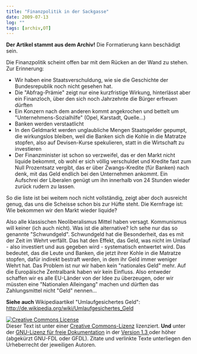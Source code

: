 ```yaml
---
title: "Finanzpolitik in der Sackgasse"
date: 2009-07-13
log: ""
tags: [archiv,OT]
---
```

**Der Artikel stammt aus dem Archiv!** Die Formatierung kann beschädigt sein.

Die Finanzpolitik scheint offen bar mit dem Rücken an der Wand zu stehen. Zur Erinnerung:
<ul>
<li>Wir haben eine Staatsverschuldung, wie sie die Geschichte der Bundesrepublik noch nicht gesehen hat.</li>
<li>Die "Abfrag-Prämie" zeigt nur eine kurzfristige Wirkung, hinterlässt aber ein Finanzloch, über den sich noch Jahrzehnte die Bürger erfreuen dürften</li>
<li>Ein Konzern nach dem anderen kommt angekrochen und bettelt um "Unternehmens-Sozialhilfe" (Opel, Karstadt, Quelle...)</li>
<!--break-->
<li>Banken werden verstaatlicht</li>
<li>In den Geldmarkt werden unglaubliche Mengen Staatsgelder gepumpt, die wirkungslos bleiben, weil die Banken sich die Kohle in die Matratze stopfen, also auf Devisen-Kurse spekulieren, statt in die Wirtschaft zu investieren</li>
<li>Der Finanzminister ist schon so verzweifel, das er den Markt nicht liquide bekommt, ob wohl er sich völlig verschuldet und Kredite fast zum Null Prozentsatz vergibt, das er über Zwangs-Kredite (für Banken) nach denk, mit das Geld endlich bei den Unternehmen ankommt. Ein Aufschrei der Liberalen genügt um ihn innerhalb von 24 Stunden wieder zurück rudern zu lassen.</li>
</ul>

So die liste ist bei weitem noch nicht vollständig, zeigt aber doch ausreicht genug, das uns die Scheisse schon bis zur Hüfte steht. Die Kernfrage ist: Wie bekommen wir den Markt wieder liquide?

Also alle klassischen Neoliberalismus Mittel haben versagt. Kommunismus will keiner (ich auch nicht). Was ist die alternative? Ich sehe nur das so genannte "Schwundgeld". Schwundgeld hat die Besonderheit, das es mit der Zeit im Wehrt verfällt. Das hat den Effekt, das Geld, was nicht im Umlauf - also investiert und aus gegeben wird - systematisch entwertet wird. Das bedeutet, das die Leute und Banken, die jetzt ihrer Kohle in die Matratze stopfen, dafür indirekt bestraft werden, in dem ihr Geld immer weniger Wehrt hat. Das Problem ist nur wir haben kein "nationales Geld" mehr. Auf die Europäische Zentralbank haben wir kein Einfluss. Also entweder schaffen wir es alle EU-Länder von der Idee zu überzeugen, oder wir müssten eine "Nationalen Alleingang" machen und dürften das Zahlungsmittel nicht "Geld" nennen...

**Siehe auch** Wikipediaartikel "Umlaufgesichertes Geld": http://de.wikipedia.org/wiki/Umlaufgesichertes_Geld



<a rel="license" href="http://creativecommons.org/licenses/by-sa/3.0/de/"><img alt="Creative Commons License" style="border-width:0" src="http://i.creativecommons.org/l/by-sa/3.0/de/88x31.png" /></a><br />Dieser <span xmlns:dc="http://purl.org/dc/elements/1.1/" href="http://purl.org/dc/dcmitype/Text" rel="dc:type">Text</span> ist unter einer <a rel="license" href="http://creativecommons.org/licenses/by-sa/3.0/de/">Creative Commons-Lizenz</a> lizenziert. **Und** unter der <a href="http://de.wikipedia.org/wiki/GFDL">GNU-Lizenz für freie Dokumentation</a> in der <a href="http://www.gnu.org/licenses/fdl-1.3.html">Version 1.3 </a> oder höher (abgekürzt GNU-FDL oder GFDL). Zitate und verlinkte Texte unterliegen den Urheberrecht der jeweiligen Autoren.
